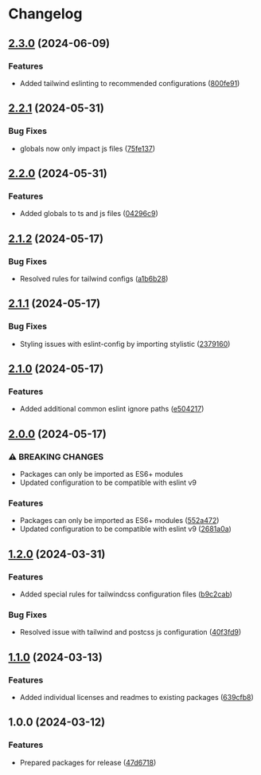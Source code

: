 # Changelog

## [2.3.0](https://github.com/do-ob-io/config/compare/eslint-config-v2.2.1...eslint-config-v2.3.0) (2024-06-09)


### Features

* Added tailwind eslinting to recommended configurations ([800fe91](https://github.com/do-ob-io/config/commit/800fe91b0065978e09ab560597c31ecb2a3d7dab))

## [2.2.1](https://github.com/do-ob-io/config/compare/eslint-config-v2.2.0...eslint-config-v2.2.1) (2024-05-31)


### Bug Fixes

* globals now only impact js files ([75fe137](https://github.com/do-ob-io/config/commit/75fe137cedcdd00ae82093fa12266944256ce393))

## [2.2.0](https://github.com/do-ob-io/config/compare/eslint-config-v2.1.2...eslint-config-v2.2.0) (2024-05-31)


### Features

* Added globals to ts and js files ([04296c9](https://github.com/do-ob-io/config/commit/04296c93dec7097fbde88449d6413b250e0095e9))

## [2.1.2](https://github.com/do-ob-io/config/compare/eslint-config-v2.1.1...eslint-config-v2.1.2) (2024-05-17)


### Bug Fixes

* Resolved rules for tailwind configs ([a1b6b28](https://github.com/do-ob-io/config/commit/a1b6b28bf22d23bb58db42f76ed0d8eb1f06fdd0))

## [2.1.1](https://github.com/do-ob-io/config/compare/eslint-config-v2.1.0...eslint-config-v2.1.1) (2024-05-17)


### Bug Fixes

* Styling issues with eslint-config by importing stylistic ([2379160](https://github.com/do-ob-io/config/commit/23791608aec3064c212bf872a05530e678bb664a))

## [2.1.0](https://github.com/do-ob-io/config/compare/eslint-config-v2.0.0...eslint-config-v2.1.0) (2024-05-17)


### Features

* Added additional common eslint ignore paths ([e504217](https://github.com/do-ob-io/config/commit/e504217a43bd9a9038c63a5debd8515d7b6ec9d4))

## [2.0.0](https://github.com/do-ob-io/config/compare/eslint-config-v1.2.0...eslint-config-v2.0.0) (2024-05-17)


### ⚠ BREAKING CHANGES

* Packages can only be imported as ES6+ modules
* Updated configuration to be compatible with eslint v9

### Features

* Packages can only be imported as ES6+ modules ([552a472](https://github.com/do-ob-io/config/commit/552a472cc889ff6437e77ddfefaaf8ad1612df31))
* Updated configuration to be compatible with eslint v9 ([2681a0a](https://github.com/do-ob-io/config/commit/2681a0a7eb69f8d47d4d7dbdec3344bb52a1e95d))

## [1.2.0](https://github.com/do-ob-io/config/compare/eslint-config-v1.1.0...eslint-config-v1.2.0) (2024-03-31)


### Features

* Added special rules for tailwindcss configuration files ([b9c2cab](https://github.com/do-ob-io/config/commit/b9c2cab946e4f4241fba5e66f9ddbea8ccc067ff))


### Bug Fixes

* Resolved issue with tailwind and postcss js configuration ([40f3fd9](https://github.com/do-ob-io/config/commit/40f3fd974462dd401e0b1125e4286007285a462b))

## [1.1.0](https://github.com/do-ob-io/config/compare/eslint-config-v1.0.0...eslint-config-v1.1.0) (2024-03-13)


### Features

* Added individual licenses and readmes to existing packages ([639cfb8](https://github.com/do-ob-io/config/commit/639cfb89d29d6d91216d24d0df2b96f7a7525d67))

## 1.0.0 (2024-03-12)


### Features

* Prepared packages for release ([47d6718](https://github.com/do-ob-io/config/commit/47d6718279f8da7f2e170efc5758ece9a7633b0d))
